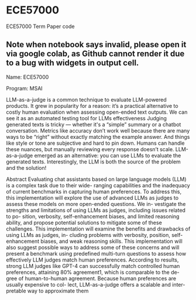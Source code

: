 # ECE57000
ECE57000 Term Paper code
## Note when notebook says invalid, please open it via google colab, as Github cannot render it due to a bug with widgets in output cell.

Name: ECE57000

Program: MSAI

LLM-as-a-judge is a common technique to evaluate LLM-powered products.
It grew in popularity for a reason: it’s a practical alternative to costly human evaluation when assessing open-ended text outputs. We can see it as an automated testing tool for LLMs effectiveness Judging generated texts is tricky — whether it's a “simple” summary or a chatbot conversation. Metrics like accuracy don’t work well because there are many ways to be “right” without exactly matching the example answer. And things like style or tone are subjective and hard to pin down. Humans can handle these nuances, but manually reviewing every response doesn’t scale. LLM-as-a-judge emerged as an alternative: you can use LLMs to evaluate the generated texts. Interestingly, the LLM is both the source of the problem and the solution!

Abstract
Evaluating chat assistants based on large language
models (LLM) is a complex task due to their wide-
ranging capabilities and the inadequacy of current
benchmarks in capturing human preferences. To
address this, this implementation will explore the
use of advanced LLMs as judges to assess these
models on more open-ended questions. We in-
vestigate the strengths and limitations of using
LLMs as judges, including issues related to po-
sition, verbosity, self-enhancement biases, and
limited reasoning ability, and propose potential
solutions to mitigate some of these challenges.
This implementation will examine the benefits
and drawbacks of using LLMs as judges, in-
cluding problems with verbosity, position, self-
enhancement biases, and weak reasoning skills.
This implementation will also suggest possible
ways to address some of these concerns and will
present a benchmark using predefined multi-turn
questions to assess how effectively LLM judges
match human preferences. According to results,
strong LLM judges like GPT-4 can successfully
match controlled human preferences, attaining
80% agreement1, which is comparable to the de-
gree of human-to-human agreement. Because
human preferences are usually expensive to col-
lect, LLM-as-a-judge offers a scalable and inter-
pretable way to approximate them
